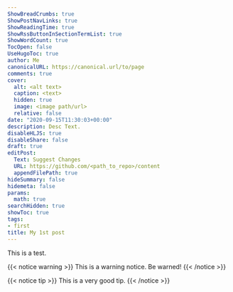 ```yaml
---
ShowBreadCrumbs: true
ShowPostNavLinks: true
ShowReadingTime: true
ShowRssButtonInSectionTermList: true
ShowWordCount: true
TocOpen: false
UseHugoToc: true
author: Me
canonicalURL: https://canonical.url/to/page
comments: true
cover:
  alt: <alt text>
  caption: <text>
  hidden: true
  image: <image path/url>
  relative: false
date: "2020-09-15T11:30:03+00:00"
description: Desc Text.
disableHLJS: true
disableShare: false
draft: true
editPost:
  Text: Suggest Changes
  URL: https://github.com/<path_to_repo>/content
  appendFilePath: true
hideSummary: false
hidemeta: false
params:
  math: true
searchHidden: true
showToc: true
tags:
- first
title: My 1st post
---
```


This is a test.

{{< notice warning >}}
This is a warning notice. Be warned!
{{< /notice >}}

{{< notice tip >}}
This is a very good tip.
{{< /notice >}}